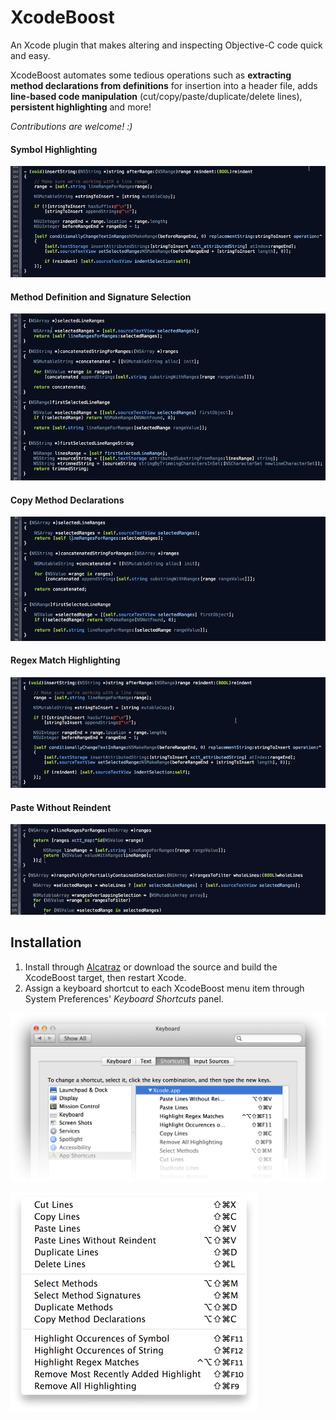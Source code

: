 XcodeBoost
==========

An Xcode plugin that makes altering and inspecting Objective-C code quick and easy.

XcodeBoost automates some tedious operations such as **extracting method declarations from definitions** for insertion into a header file, adds **line-based code manipulation** (cut/copy/paste/duplicate/delete lines), **persistent highlighting** and more!

*Contributions are welcome! :)*

#### Symbol Highlighting
![image](Images/highlighting.gif)

#### Method Definition and Signature Selection
![image](Images/method-selection.gif)

#### Copy Method Declarations
![image](Images/copy-method-declarations.gif)

#### Regex Match Highlighting
![image](Images/highlight-regex.gif)

#### Paste Without Reindent
![image](Images/paste-without-reindent.gif)

## Installation

1. Install through [Alcatraz](https://github.com/supermarin/Alcatraz) or download the source and build the XcodeBoost target, then restart Xcode.
2. Assign a keyboard shortcut to each XcodeBoost menu item through System Preferences' *Keyboard Shortcuts* panel.

![image](Images/shortcuts.png)

![image](Images/menu.png)